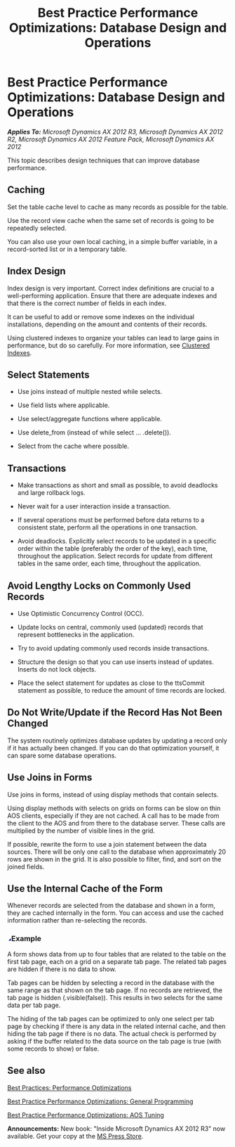 ﻿---
title: 'Best Practice Performance Optimizations: Database Design and Operations'
TOCTitle: 'Performance Optimizations: Database Design and Operations'
ms:assetid: ad874ff2-d5f6-414c-b892-1685e7739e15
ms:mtpsurl: https://msdn.microsoft.com/en-us/library/Aa854605(v=AX.60)
ms:contentKeyID: 35249723
ms.date: 05/18/2015
mtps_version: v=AX.60
---

# Best Practice Performance Optimizations: Database Design and Operations 


_**Applies To:** Microsoft Dynamics AX 2012 R3, Microsoft Dynamics AX 2012 R2, Microsoft Dynamics AX 2012 Feature Pack, Microsoft Dynamics AX 2012_

This topic describes design techniques that can improve database performance.

## Caching

Set the table cache level to cache as many records as possible for the table.

Use the record view cache when the same set of records is going to be repeatedly selected.

You can also use your own local caching, in a simple buffer variable, in a record-sorted list or in a temporary table.

## Index Design

Index design is very important. Correct index definitions are crucial to a well-performing application. Ensure that there are adequate indexes and that there is the correct number of fields in each index.

It can be useful to add or remove some indexes on the individual installations, depending on the amount and contents of their records.

Using clustered indexes to organize your tables can lead to large gains in performance, but do so carefully. For more information, see [Clustered Indexes](clustered-indexes.md).

## Select Statements

  - Use joins instead of multiple nested while selects.

  - Use field lists where applicable.

  - Use select/aggregate functions where applicable.

  - Use delete\_from (instead of while select ... .delete()).

  - Select from the cache where possible.

## Transactions

  - Make transactions as short and small as possible, to avoid deadlocks and large rollback logs.

  - Never wait for a user interaction inside a transaction.

  - If several operations must be performed before data returns to a consistent state, perform all the operations in one transaction.

  - Avoid deadlocks. Explicitly select records to be updated in a specific order within the table (preferably the order of the key), each time, throughout the application. Select records for update from different tables in the same order, each time, throughout the application.

## Avoid Lengthy Locks on Commonly Used Records

  - Use Optimistic Concurrency Control (OCC).

  - Update locks on central, commonly used (updated) records that represent bottlenecks in the application.

  - Try to avoid updating commonly used records inside transactions.

  - Structure the design so that you can use inserts instead of updates. Inserts do not lock objects.

  - Place the select statement for updates as close to the ttsCommit statement as possible, to reduce the amount of time records are locked.

## Do Not Write/Update if the Record Has Not Been Changed

The system routinely optimizes database updates by updating a record only if it has actually been changed. If you can do that optimization yourself, it can spare some database operations.

## Use Joins in Forms

Use joins in forms, instead of using display methods that contain selects.

Using display methods with selects on grids on forms can be slow on thin AOS clients, especially if they are not cached. A call has to be made from the client to the AOS and from there to the database server. These calls are multiplied by the number of visible lines in the grid.

If possible, rewrite the form to use a join statement between the data sources. There will be only one call to the database when approximately 20 rows are shown in the grid. It is also possible to filter, find, and sort on the joined fields.

## Use the Internal Cache of the Form

Whenever records are selected from the database and shown in a form, they are cached internally in the form. You can access and use the cached information rather than re-selecting the records.

### ![Aa854605.collapse\_all(en-us,AX.60).gif](images/Gg863931.collapse_all(en-us,AX.60).gif "Aa854605.collapse_all(en-us,AX.60).gif")Example

A form shows data from up to four tables that are related to the table on the first tab page, each on a grid on a separate tab page. The related tab pages are hidden if there is no data to show.

Tab pages can be hidden by selecting a record in the database with the same range as that shown on the tab page. If no records are retrieved, the tab page is hidden (.visible(false)). This results in two selects for the same data per tab page.

The hiding of the tab pages can be optimized to only one select per tab page by checking if there is any data in the related internal cache, and then hiding the tab page if there is no data. The actual check is performed by asking if the buffer related to the data source on the tab page is true (with some records to show) or false.

## See also

[Best Practices: Performance Optimizations](best-practices-performance-optimizations.md)

[Best Practice Performance Optimizations: General Programming](best-practice-performance-optimizations-general-programming.md)

[Best Practice Performance Optimizations: AOS Tuning](best-practice-performance-optimizations-aos-tuning.md)

  
**Announcements:** New book: "Inside Microsoft Dynamics AX 2012 R3" now available. Get your copy at the [MS Press Store](https://www.microsoftpressstore.com/store/inside-microsoft-dynamics-ax-2012-r3-9780735685109).

